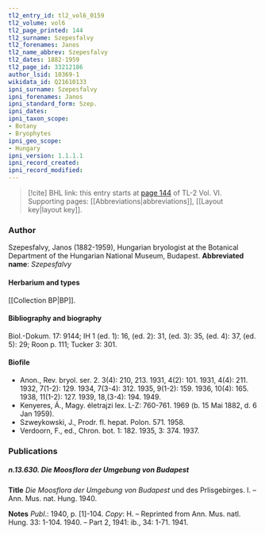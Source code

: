 ```yaml
---
tl2_entry_id: tl2_vol6_0159
tl2_volume: vol6
tl2_page_printed: 144
tl2_surname: Szepesfalvy
tl2_forenames: Janos
tl2_name_abbrev: Szepesfalvy
tl2_dates: 1882-1959
tl2_page_id: 33212186
author_lsid: 10369-1
wikidata_id: Q21610133
ipni_surname: Szepesfalvy
ipni_forenames: Janos
ipni_standard_form: Szep.
ipni_dates: 
ipni_taxon_scope: 
- Botany
- Bryophytes
ipni_geo_scope: 
- Hungary
ipni_version: 1.1.1.1
ipni_record_created: 
ipni_record_modified:
---
```



> [!cite] BHL link: this entry starts at [page 144](https://www.biodiversitylibrary.org/page/33212186) of TL-2 Vol. VI.
> Supporting pages: [[Abbreviations|abbreviations]], [[Layout key|layout key]].

### Author

Szepesfalvy, Janos (1882-1959), Hungarian bryologist at the Botanical Department of the Hungarian National Museum, Budapest. 
**Abbreviated name**: *Szepesfalvy*

#### Herbarium and types

[[Collection BP|BP]].

#### Bibliography and biography

Biol.-Dokum. 17: 9144; IH 1 (ed. 1): 16, (ed. 2): 31, (ed. 3): 35, (ed. 4): 37, (ed. 5): 29; Roon p. 111; Tucker 3: 301.

#### Biofile

- Anon., Rev. bryol. ser. 2. 3(4): 210, 213. 1931, 4(2): 101. 1931, 4(4): 211. 1932, 7(1-2): 129. 1934, 7(3-4): 312. 1935, 9(1-2): 159. 1936, 10(4): 165. 1938, 11(1-2): 127. 1939, 18,(3-4): 194. 1949.
- Kenyeres, Á., Magy. életrajzi lex. L-Z: 760-761. 1969 (b. 15 Mai 1882, d. 6 Jan 1959).
- Szweykowski, J., Prodr. fl. hepat. Polon. 571. 1958.
- Verdoorn, F., ed., Chron. bot. 1: 182. 1935, 3: 374. 1937.

### Publications

##### n.13.630. Die Moosflora der Umgebung von Budapest

**Title**
*Die Moosflora der Umgebung von Budapest* und des Prlisgebirges. I. – Ann. Mus. nat. Hung. 1940.

**Notes**
*Publ*.: 1940, p. \[1\]-104. *Copy*: H. – Reprinted from Ann. Mus. natl. Hung. 33: 1-104. 1940. – Part 2, 1941: ib., 34: 1-71. 1941.

